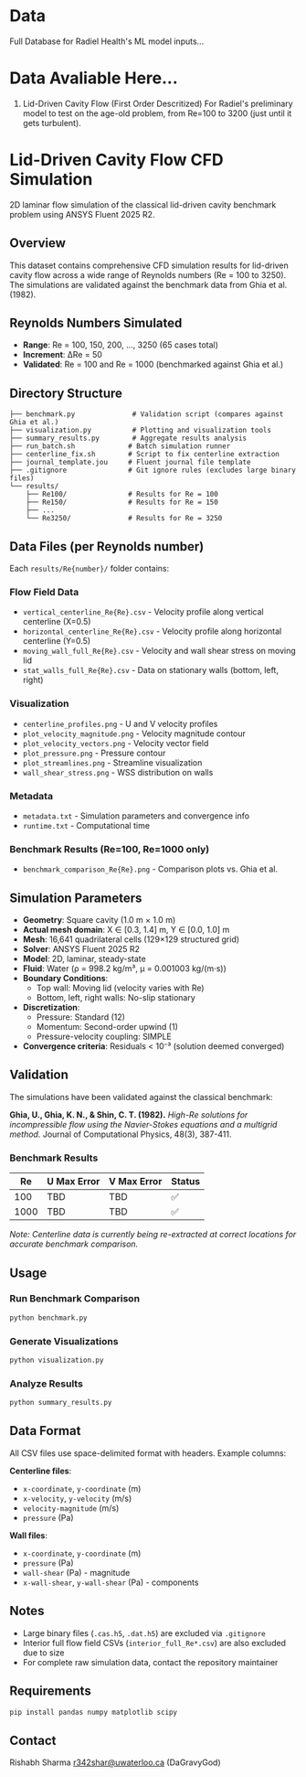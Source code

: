 # Data

Full Database for Radiel Health's ML model inputs...

# Data Avaliable Here...

1. Lid-Driven Cavity Flow (First Order Descritized) 
   For Radiel's preliminary model to test on the age-old problem, from Re=100 to 3200 (just until it gets turbulent).

# Lid-Driven Cavity Flow CFD Simulation

2D laminar flow simulation of the classical lid-driven cavity benchmark problem using ANSYS Fluent 2025 R2.

## Overview

This dataset contains comprehensive CFD simulation results for lid-driven cavity flow across a wide range of Reynolds numbers (Re = 100 to 3250). The simulations are validated against the benchmark data from Ghia et al. (1982).

## Reynolds Numbers Simulated

- **Range**: Re = 100, 150, 200, ..., 3250 (65 cases total)
- **Increment**: ΔRe = 50
- **Validated**: Re = 100 and Re = 1000 (benchmarked against Ghia et al.)

## Directory Structure

```
├── benchmark.py              # Validation script (compares against Ghia et al.)
├── visualization.py          # Plotting and visualization tools
├── summary_results.py        # Aggregate results analysis
├── run_batch.sh             # Batch simulation runner
├── centerline_fix.sh        # Script to fix centerline extraction
├── journal_template.jou     # Fluent journal file template
├── .gitignore               # Git ignore rules (excludes large binary files)
└── results/
    ├── Re100/               # Results for Re = 100
    ├── Re150/               # Results for Re = 150
    ├── ...
    └── Re3250/              # Results for Re = 3250
```

## Data Files (per Reynolds number)

Each `results/Re{number}/` folder contains:

### Flow Field Data

- `vertical_centerline_Re{Re}.csv` - Velocity profile along vertical centerline (X=0.5)
- `horizontal_centerline_Re{Re}.csv` - Velocity profile along horizontal centerline (Y=0.5)
- `moving_wall_full_Re{Re}.csv` - Velocity and wall shear stress on moving lid
- `stat_walls_full_Re{Re}.csv` - Data on stationary walls (bottom, left, right)

### Visualization

- `centerline_profiles.png` - U and V velocity profiles
- `plot_velocity_magnitude.png` - Velocity magnitude contour
- `plot_velocity_vectors.png` - Velocity vector field
- `plot_pressure.png` - Pressure contour
- `plot_streamlines.png` - Streamline visualization
- `wall_shear_stress.png` - WSS distribution on walls

### Metadata

- `metadata.txt` - Simulation parameters and convergence info
- `runtime.txt` - Computational time

### Benchmark Results (Re=100, Re=1000 only)

- `benchmark_comparison_Re{Re}.png` - Comparison plots vs. Ghia et al.

## Simulation Parameters

- **Geometry**: Square cavity (1.0 m × 1.0 m)
- **Actual mesh domain**: X ∈ [0.3, 1.4] m, Y ∈ [0.0, 1.0] m
- **Mesh**: 16,641 quadrilateral cells (129×129 structured grid)
- **Solver**: ANSYS Fluent 2025 R2
- **Model**: 2D, laminar, steady-state
- **Fluid**: Water (ρ = 998.2 kg/m³, μ = 0.001003 kg/(m·s))
- **Boundary Conditions**:
  - Top wall: Moving lid (velocity varies with Re)
  - Bottom, left, right walls: No-slip stationary
- **Discretization**:
  - Pressure: Standard (12)
  - Momentum: Second-order upwind (1)
  - Pressure-velocity coupling: SIMPLE
- **Convergence criteria**: Residuals < 10⁻³ (solution deemed converged)

## Validation

The simulations have been validated against the classical benchmark:

**Ghia, U., Ghia, K. N., & Shin, C. T. (1982).** _High-Re solutions for incompressible flow using the Navier-Stokes equations and a multigrid method._ Journal of Computational Physics, 48(3), 387-411.

### Benchmark Results

| Re   | U Max Error | V Max Error | Status |
| ---- | ----------- | ----------- | ------ |
| 100  | TBD         | TBD         | ✅     |
| 1000 | TBD         | TBD         | ✅     |

_Note: Centerline data is currently being re-extracted at correct locations for accurate benchmark comparison._

## Usage

### Run Benchmark Comparison

```bash
python benchmark.py
```

### Generate Visualizations

```bash
python visualization.py
```

### Analyze Results

```bash
python summary_results.py
```

## Data Format

All CSV files use space-delimited format with headers. Example columns:

**Centerline files**:

- `x-coordinate`, `y-coordinate` (m)
- `x-velocity`, `y-velocity` (m/s)
- `velocity-magnitude` (m/s)
- `pressure` (Pa)

**Wall files**:

- `x-coordinate`, `y-coordinate` (m)
- `pressure` (Pa)
- `wall-shear` (Pa) - magnitude
- `x-wall-shear`, `y-wall-shear` (Pa) - components

## Notes

- Large binary files (`.cas.h5`, `.dat.h5`) are excluded via `.gitignore`
- Interior full flow field CSVs (`interior_full_Re*.csv`) are also excluded due to size
- For complete raw simulation data, contact the repository maintainer

## Requirements

```bash
pip install pandas numpy matplotlib scipy
```

## Contact

Rishabh Sharma r342shar@uwaterloo.ca (DaGravyGod)
